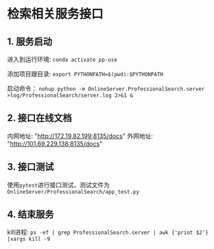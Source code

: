 # 检索相关服务接口

## 1. 服务启动
进入到运行环境: `conda activate pp-use`

添加项目跟目录: `export PYTHONPATH=$(pwd):$PYTHONPATH`

启动命令：
`nohup python -m OnlineServer.ProfessionalSearch.server >log/ProfessionalSearch/server.log 2>&1 &`

## 2. 接口在线文档
内网地址: "http://172.19.82.199:8135/docs"
外网地址: "http://101.69.229.138:8135/docs"

## 3. 接口测试
使用`pytest`进行接口测试，测试文件为`OnlineServer/ProfessionalSearch/app_test.py`

## 4. 结束服务
kill进程: `ps -ef | grep ProfessionalSearch.server | awk {'print $2'} |xargs kill -9`


